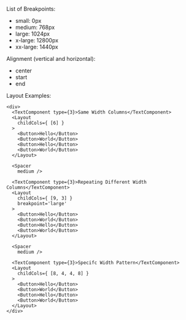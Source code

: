 List of Breakpoints:
* small: 0px
* medium: 768px
* large: 1024px
* x-large: 12800px
* xx-large: 1440px

Alignment (vertical and horizontal):
* center
* start
* end

Layout Examples:

    <div>
      <TextComponent type={3}>Same Width Columns</TextComponent>
      <Layout 
        childCols={ [6] }
      >
        <Button>Hello</Button>
        <Button>World</Button>
        <Button>Hello</Button>
        <Button>World</Button>
      </Layout>

      <Spacer
        medium />

      <TextComponent type={3}>Repeating Different Width Columns</TextComponent>
      <Layout
        childCols={ [9, 3] }
        breakpoint='large'
      >
        <Button>Hello</Button>
        <Button>World</Button>
        <Button>Hello</Button>
        <Button>World</Button>
      </Layout>

      <Spacer
        medium />

      <TextComponent type={3}>Specifc Width Pattern</TextComponent>
      <Layout 
        childCols={ [8, 4, 4, 8] }
      >
        <Button>Hello</Button>
        <Button>World</Button>
        <Button>Hello</Button>
        <Button>World</Button>
      </Layout>
    </div>
